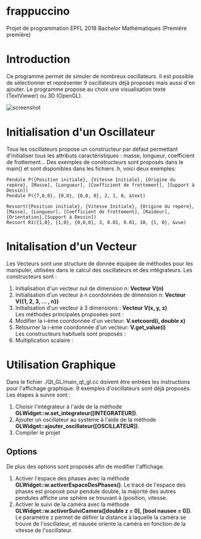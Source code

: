 # frappuccino
Projet de programmation EPFL 2018 Bachelor Mathématiques (Première première)

# Introduction
Ce programme permet de simuler de nombreux oscillateurs. Il est possible de sélectionner et représenter 9 oscillateurs déjà proposés mais aussi d'en ajouter. Le programme propose au choix une visualisation texte (TextViewer) ou 3D (OpenGL).

![screenshot](https://i.imgur.com/TfZn8lN.png)

# Initialisation d'un Oscillateur
Tous les oscillateurs propose un constructeur par défaut permettant d'initialiser tous les attributs caractéristiques : masse, longueur, coefficient de frottement...
Des exemples de constructeurs sont proposés dans le main() et sont disponibles dans les fichiers .h, voici deux exemples:
```
Pendule P({Position initiale}, {Vitesse Initiale}, {Origine du repère}, [Masse], [Longueur], [Coefficient de frottement], [Support à Dessin])
Pendule P({7,0,0}, {0,0}, {0,0, 0}, 2, 1, 0, &text)
```
```
Ressort({Position initiale}, {Vitesse Initiale}, {Origine du repère}, [Masse], [Longueur], [Coefficient de frottement], [Raideur], {Orientation},[Support à Dessin])
Ressort R1({1,0}, {1,0}, {0,0,0}, 3, 0.01, 0.01, 10, {1, 0}, &vue)
```
# Initalisation d'un Vecteur
Les Vecteurs sont une structure de donnée équipée de méthodes pour les manipuler, utilisées dans le calcul des oscillateurs et des intégrateurs. Les constructeurs sont :
1. Initialisation d'un vecteur nul de dimension n: **Vecteur V(n)**
2. Initialisation d'un vecteur à n coordonnées de dimension n: **Vecteur V({1, 2, 3, ... , n})**
3. Initialisation d'un vecteur à 3 dimensions : **Vecteur V(x, y, z)**<br>
Les méthodes principales proposées sont :
1. Modifier la i-ème coordonnée d'un vecteur: **V.setcoord(i, double x)**
2. Retourner la i-ème coordonnée d'un vecteur: **V.get_value(i)**<br>
Les constructeurs habituels sont proposés :
1. Multiplication scalaire : 

# Utilisation Graphique
Dans le fichier ./Qt_GL/main_qt_gl.cc doivent être entrées les instructions pour l'affichage graphique. 9 exemples d'oscillateurs sont déjà proposés. Les étapes à suivre sont :
1. Choisir l'intégrateur à l'aide de la méthode **GLWidget::w.set_integrateur([INTEGRATEUR])**.
2. Ajouter un oscillateur au système à l'aide de la méthode **GLWidget::ajouter_oscillateur([OSCILLATEUR])**.
3. Compiler le projet

## Options
De plus des options sont proposés afin de modifier l'affichage. 
1. Activer l'espace des phases avec la méthode **GLWidget::w.activerEspaceDesPhases()**. Le tracé de l'espace des phases est proposé pour pendule double, la majorité des autres pendules affiche une sphère se trouvant à (position, vitesse.
2. Activer le suivi de la caméra avec la méthode **GLWidget::w.activerSuiviCamera([double z = 0], [bool nausee = 0])**. Le paramètre z permet de définir la distance à laquelle la caméra se trouve de l'oscillateur, et nausée oriente la caméra en fonction de la vitesse de l'oscillateur.
